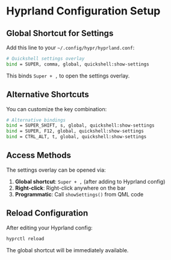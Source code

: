 # Hyprland Configuration Setup

## Global Shortcut for Settings

Add this line to your `~/.config/hypr/hyprland.conf`:

```bash
# Quickshell settings overlay
bind = SUPER, comma, global, quickshell:show-settings
```

This binds `Super + ,` to open the settings overlay.

## Alternative Shortcuts

You can customize the key combination:

```bash
# Alternative bindings
bind = SUPER_SHIFT, s, global, quickshell:show-settings
bind = SUPER, F12, global, quickshell:show-settings
bind = CTRL_ALT, t, global, quickshell:show-settings
```

## Access Methods

The settings overlay can be opened via:

1. **Global shortcut**: `Super + ,` (after adding to Hyprland config)
2. **Right-click**: Right-click anywhere on the bar
3. **Programmatic**: Call `showSettings()` from QML code

## Reload Configuration

After editing your Hyprland config:
```bash
hyprctl reload
```

The global shortcut will be immediately available.